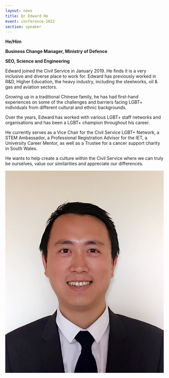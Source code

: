 ```yaml
---
layout: news
title: Dr Edward He
event: conference-2022
section: speaker
---
```

**He/Him**

**Business Change Manager, Ministry of Defence**

**SEO, Science and Engineering**

Edward joined the Civil Service in January 2019. He finds it is a very inclusive and diverse place to work for. Edward has previously worked in R&D, Higher Education, the heavy industry, including the steelworks, oil & gas and aviation sectors.

Growing up in a traditional Chinese family, he has had first-hand experiences on some of the challenges and barriers facing LGBT+ individuals from different cultural and ethnic backgrounds.

Over the years, Edward has worked with various LGBT+ staff networks and organisations and has been a LGBT+ champion throughout his career. 

He currently serves as a Vice Chair for the Civil Service LGBT+ Network, a STEM Ambassador, a Professional Registration Advisor for the IET, a University Career Mentor, as well as a Trustee for a cancer support charity in South Wales.

He wants to help create a culture within the Civil Service where we can truly be ourselves, value our similarities and appreciate our differences.

![](/assets/images/uploads/ed_he.jpg)